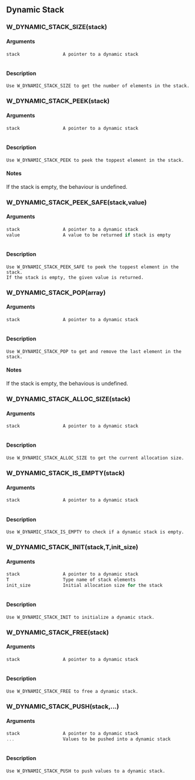 ## Dynamic Stack
    
### W_DYNAMIC_STACK_SIZE(stack)
    
#### Arguments
```C
stack                A pointer to a dynamic stack
    
```
#### Description
    Use W_DYNAMIC_STACK_SIZE to get the number of elements in the stack.
    
### W_DYNAMIC_STACK_PEEK(stack)
    
#### Arguments
```C
stack                A pointer to a dynamic stack
    
```
#### Description
    Use W_DYNAMIC_STACK_PEEK to peek the toppest element in the stack.
#### Notes
If the stack is empty, the behaviour is undefined.
    
### W_DYNAMIC_STACK_PEEK_SAFE(stack,value)
    
#### Arguments
```C
stack                A pointer to a dynamic stack
value                A value to be returned if stack is empty
    
```
#### Description
    Use W_DYNAMIC_STACK_PEEK_SAFE to peek the toppest element in the stack.
    If the stack is empty, the given value is returned.
    
### W_DYNAMIC_STACK_POP(array)
    
#### Arguments
```C
stack                A pointer to a dynamic stack
    
```
#### Description
    Use W_DYNAMIC_STACK_POP to get and remove the last element in the stack.
#### Notes
If the stack is empty, the behavious is undefined.
    
### W_DYNAMIC_STACK_ALLOC_SIZE(stack)
    
#### Arguments
```C
stack                A pointer to a dynamic stack
    
```
#### Description
    Use W_DYNAMIC_STACK_ALLOC_SIZE to get the current allocation size.
    
### W_DYNAMIC_STACK_IS_EMPTY(stack)
    
#### Arguments
```C
stack                A pointer to a dynamic stack
    
```
#### Description
    Use W_DYNAMIC_STACK_IS_EMPTY to check if a dynamic stack is empty.
    
### W_DYNAMIC_STACK_INIT(stack,T,init_size)
    
#### Arguments
```C
stack                A pointer to a dynamic stack
T                    Type name of stack elements
init_size            Initial allocation size for the stack
    
```
#### Description
    Use W_DYNAMIC_STACK_INIT to initialize a dynamic stack.
    
### W_DYNAMIC_STACK_FREE(stack)
    
#### Arguments
```C
stack                A pointer to a dynamic stack
    
```
#### Description
    Use W_DYNAMIC_STACK_FREE to free a dynamic stack.
    
### W_DYNAMIC_STACK_PUSH(stack,...)
    
#### Arguments
```C
stack                A pointer to a dynamic stack
...                  Values to be pushed into a dynamic stack
    
```
#### Description
    Use W_DYNAMIC_STACK_PUSH to push values to a dynamic stack.
